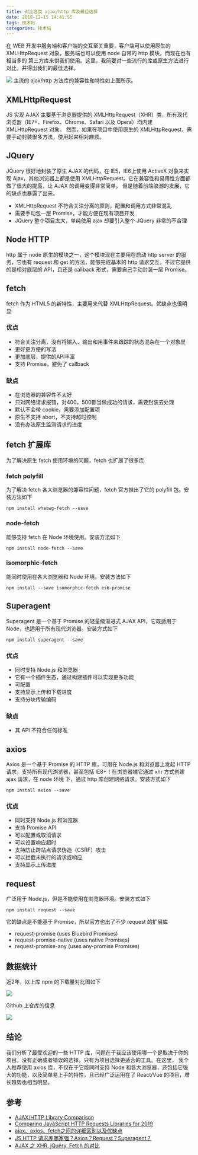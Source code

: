 ```yaml
---
title: 对比各类 ajax/http 库及最佳选择
date: 2018-12-15 14:41:55
tags: 技术帖
categories: 技术帖
---
```

在 WEB 开发中服务端和客户端的交互至关重要，客户端可以使用原生的 XMLHttpRequest 对象，服务端也可以使用 node 自带的 http 模块，而现在也有相当多的 第三方库来供我们使用。这里，我简要对一些流行的库或原生方法进行对比，并得出我们的最佳选择。

![](https://i.loli.net/2018/12/15/5c14e2873d36c.png)
主流的 ajax/http 方法库的兼容性和特性如上图所示。
<!--more-->

## XMLHttpRequest
JS 实现 AJAX 主要基于浏览器提供的 XMLHttpRequest（XHR）类，所有现代浏览器（IE7+、Firefox、Chrome、Safari 以及 Opera）均内建 XMLHttpRequest 对象。
然而，如果在项目中使用原生的 XMLHttpRequest，需要手动封装很多方法，使用起来相对麻烦。

## JQuery
JQuery 很好地封装了原生 AJAX 的代码，在 IE5，IE6上使用 ActiveX 对象来实现 Ajax，其他浏览器上都是使用 XMLHttpRequest。它在兼容性和易用性方面都做了很大的提高，让 AJAX 的调用变得非常简单。
但是随着前端浪潮的发展，它的缺点也暴露了出来。
- XMLHttpRequest 不符合关注分离的原则，配置和调用方式非常混乱
- 需要手动包一层 Promise，才能方便在现有项目开发
- JQuery 整个项目太大，单纯使用 ajax 却要引入整个 JQuery 非常的不合理

## Node HTTP
http 属于 node 原生的模块之一，这个模块现在主要用在启动 http server 的服务，它也有 request 和 get 的方法，能够完成基本的 http 请求交互，不过它提供的是相对底层的 API，且还是 callback 形式，需要自己手动封装一层 Promise。

## fetch
fetch 作为 HTML5 的新特性，主要用来代替 XMLHttpRequest。优缺点也很明显

### 优点
- 符合关注分离，没有将输入、输出和用事件来跟踪的状态混杂在一个对象里
- 更好更方便的写法
- 更加底层，提供的API丰富
- 支持 Promise，避免了 callback

### 缺点
- 在浏览器的兼容性不太好
- 只对网络请求报错，对400，500都当做成功的请求，需要封装去处理
- 默认不会带 cookie，需要添加配置项
- 原生不支持 abort，不支持超时控制
- 没有办法原生监测请求的进度

## fetch 扩展库
为了解决原生 fetch 使用环境的问题，fetch 也扩展了很多库

### fetch polyfill

为了解决 fetch 各大浏览器的兼容性问题，fetch 官方推出了它的 polyfill 包。安装方法如下
```
npm install whatwg-fetch --save
```

### node-fetch
能够支持 fetch 在 Node 环境使用。安装方法如下
```
npm install node-fetch --save
```

### isomorphic-fetch
能同时使用在各大浏览器和 Node 环境。安装方法如下
```
npm install --save isomorphic-fetch es6-promise
```

## Superagent
Superagent 是一个基于 Promise 的轻量级渐进式 AJAX API，它既适用于 Node，也适用于所有现代浏览器。安装方式如下
```
npm install superagent --save
```

### 优点
- 同时支持 Node.js 和浏览器
- 它有一个插件生态，通过构建插件可以实现更多功能
- 可配置
- 支持显示上传和下载进度
- 支持分块传输编码

### 缺点
- 其 API 不符合任何标准


## axios
Axios 是一个基于 Promise 的 HTTP 库，可用在 Node.js 和浏览器上发起 HTTP 请求，支持所有现代浏览器，甚至包括 IE8+！在浏览器端它通过 xhr 方式创建 ajax 请求，在 node 环境 下，通过 http 库创建网络请求。安装方式如下
```
npm install axios --save
```

### 优点
- 同时支持 Node.js 和浏览器
- 支持 Promise API
- 可以配置或取消请求
- 可以设置响应超时
- 支持防止跨站点请求伪造（CSRF）攻击
- 可以拦截未执行的请求或响应
- 支持显示上传进度

## request
广泛用于 Node.js，但是不能使用在浏览器环境。安装方式如下
```
npm install request --save
```
它的缺点是不能基于 Promise，所以官方也出了不少 request 的扩展库
- request-promise (uses Bluebird Promises)
- request-promise-native (uses native Promises)
- request-promise-any (uses any-promise Promises)

## 数据统计
近2年，以上库 npm 的下载量对比图如下

![](https://i.loli.net/2018/12/15/5c14e26f88e38.png)

Github 上仓库的信息

![](https://i.loli.net/2018/12/15/5c14e27b45da8.png)

## 结论
我们分析了最受欢迎的一些 HTTP 库，问题在于我应该使用哪一个是取决于你的项目。没有正确或者错误的选择，只有为项目选择更适合的工具。在这里，
我个人推荐使用 axios 库，不仅在于它能同时支持 Node 和各大浏览器，还包括它强大的功能，以及简单易上手的特性，且已经广泛运用在了 React/Vue 的项目，增长趋势也相当明显。

## 参考
- [AJAX/HTTP Library Comparison](https://www.javascriptstuff.com/ajax-libraries/)
- [Comparing JavaScript HTTP Requests Libraries for 2019](https://blog.bitsrc.io/comparing-http-request-libraries-for-2019-7bedb1089c83)
- [ajax、axios、fetch之间的详细区别以及优缺点](https://blog.csdn.net/twodogya/article/details/80223508)
- [JS HTTP 请求库哪家强？Axios？Request？Superagent？](https://zhuanlan.zhihu.com/p/52235130)
- [AJAX 之 XHR, jQuery, Fetch 的对比](https://zhuanlan.zhihu.com/p/24594294)